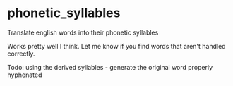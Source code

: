 # phonetic_syllables
Translate english words into their phonetic syllables

Works pretty well I think. Let me know if you find words that aren't handled correctly.

Todo: using the derived syllables - generate the original word properly hyphenated
